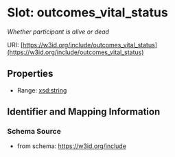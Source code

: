 # Slot: outcomes_vital_status
_Whether participant is alive or dead_


URI: [https://w3id.org/include/outcomes_vital_status](https://w3id.org/include/outcomes_vital_status)



<!-- no inheritance hierarchy -->


## Properties

 * Range: [xsd:string](xsd:string)



## Identifier and Mapping Information







### Schema Source


* from schema: https://w3id.org/include



